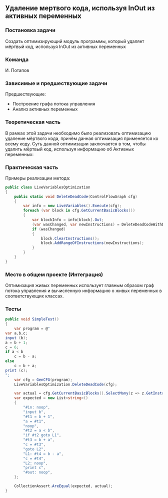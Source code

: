 ## Удаление мертвого кода, используя InOut из активных переменных

### Постановка задачи
Создать оптимизирующий модуль программы, который удаляет мёртвый код, используя InOut из активных переменных

### Команда
И. Потапов

### Зависимые и предшествующие задачи
Предшествующие:

- Построение графа потока управления
- Анализ активных переменных

### Теоретическая часть
В рамках этой задачи необходимо было реализовать оптимизацию удаление мёртвого кода, причём данная оптимизация применяется ко всему коду. Суть данной оптимизации заключается в том, чтобы удалить мёртвый код, используя информацию об Активных переменных:

### Практическая часть
Примеры реализации метода:

```csharp
public class LiveVariablesOptimization
{
    public static void DeleteDeadCode(ControlFlowGraph cfg)
    {
        var info = new LiveVariables().Execute(cfg);
        foreach (var block in cfg.GetCurrentBasicBlocks())
        {
            var blockInfo = info[block].Out;
            (var wasChanged, var newInstructions) = DeleteDeadCodeWithDeadVars.DeleteDeadCode(block.GetInstructions(), blockInfo);
            if (wasChanged)
            {
                block.ClearInstructions();
                block.AddRangeOfInstructions(newInstructions);
            }
        }
    }
}
```

### Место в общем проекте (Интеграция)
Оптимизация живых переменных использует главным образом граф потока управления и вычисленную информацию о живых переменных в соответствующих классах.

### Тесты

```csharp
public void SimpleTest()
{
    var program = @"
var a,b,c;
input (b);
a = b + 1;
c = 6;
if a < b
    c = b - a;
else
    c = b + a;
print (c);
";
    var cfg = GenCFG(program);
    LiveVariablesOptimization.DeleteDeadCode(cfg);

    var actual = cfg.GetCurrentBasicBlocks().SelectMany(z => z.GetInstructions().Select(t => t.ToString()));
    var expected = new List<string>()
    {
        "#in: noop",
        "input b",
        "#t1 = b + 1",
        "a = #t1",
        "noop",
        "#t2 = a < b",
        "if #t2 goto L1",
        "#t3 = b + a",
        "c = #t3",
        "goto L2",
        "L1: #t4 = b - a",
        "c = #t4",
        "L2: noop",
        "print c",
        "#out: noop",
    };

    CollectionAssert.AreEqual(expected, actual);
}
```

